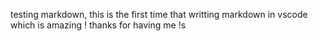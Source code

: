 >>>
testing markdown, this is the first time that writting markdown in vscode
which is amazing !
thanks for having me !s 
>>>